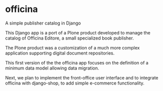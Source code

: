 # officina
A simple publisher catalog in Django

This Django app is a port of a Plone product developed to manage the catalog of Officina Editore, a small specialized book publisher.

The Plone product was a customization of a much more complex application supporting digital document repositories.

This first version of the  the officina app focuses on the definition of a minimum data model allowing data migration.

Next, we plan to implement the front-office user interface and to integrate officina with django-shop, to add simple e-commerce functionality.

